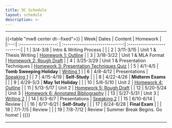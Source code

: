 ```yaml
---
title: 9C Schedule
layout: schedule
description: >-
---
```


---
{{<table "mw8 center dt--fixed">}}
| Week|          Dates          |                 Content                    |             Homework       |             
|:---:|    :------------------: |             :-----------------------------:| :-------------------------:|
|  1  |  3/4-3/8                | Intro & Writing Process                    |                            |
|  2  |  3/11-3/15              | Unit 1 & Thesis Writing                    | [Homework 1: Outline](sks/spring2024/9C-english/homework1/)        |
|  3  |  3/18-3/22              | Unit 1 & MLA Format                        | [Homework 2: Rough Draft](sks/spring2024/9C-english/homework2/)    |
|  4  |  3/25-3/29              | Unit 1 & Presentation Techniques           | [Homework 3: Presentation Techniques Quiz](https://forms.office.com/Pages/ResponsePage.aspx?id=u5ghSHuuJUuLem1_Mvqgg6HvWFsYWI1ElVJUNg5Ze9ZUNTlaSjlEWkpKUklGSVZTSEFGNzJCS1pJRy4u)                 |
|  5  |  4/1-4/5                | **Tomb Sweeping Holiday**                  | [Writing 1](sks/spring2024/9C-english/assignment1/)   |
|  6  |  4/8-4/12               | Presentations                              | [Speaking 1](sks/spring2024/9C-english/assignment2/)    |
|  7  |  4/15-4/19              | **Self-Study**                             |                            |
|  8  |  4/22-4/26              | **Midterm Exams**                          |                            |
|  9  |  4/29-5/3               | **May 1st Holiday**                        |                            |
| 10  |  5/6-5/10               | Unit 2                                     | [Homework 4: Outline](sks/spring2024/9C-english/homework4/)        |
| 11  |  5/13-5/17              | Unit 2                                     | [Homework 5: Rough Draft](sks/spring2024/9C-english/homework5/)    |
| 12  |  5/20-5/24              | Unit 3                                     | [Homework 6: Annotated Bibliography](sks/spring2024/9C-english/homework6/)                            |
| 13  |  5/27-5/31              | Unit 3                                     | [Writing 2](sks/spring2024/9C-english/assignment3)    |
| 14  |  6/3-6/7                | Presentations                              | [Speaking 2](sks/spring2024/9C-english/assignment4)    |
| 15  |  6/10-6/14              | Review                                     |                            |
| 16  |  6/17-6/21              | **Self-Study**                             |                            |
| 17  |  6/24-6/28              | **Final Exam**                             |                            |
| 18  |  7/1-7/5                | Review                                     |                            |
| 19  |  7/8-7/12               | Review                                     | Summer Break Begins. Go home!         |
{{</table>}}

---